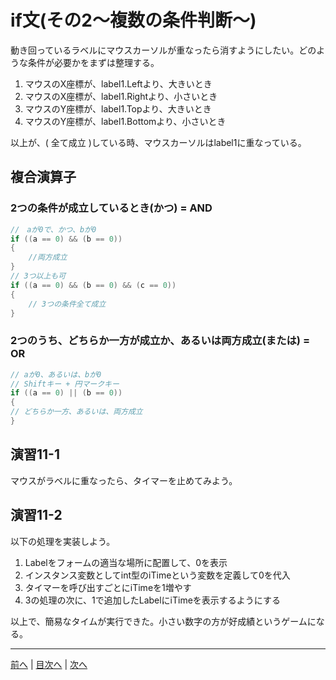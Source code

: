 # if文(その2～複数の条件判断～)
動き回っているラベルにマウスカーソルが重なったら消すようにしたい。どのような条件が必要かをまずは整理する。

1. マウスのX座標が、label1.Leftより、大きいとき
2. マウスのX座標が、label1.Rightより、小さいとき
3. マウスのY座標が、label1.Topより、大きいとき
4. マウスのY座標が、label1.Bottomより、小さいとき

以上が、( 全て成立 )している時、マウスカーソルはlabel1に重なっている。

## 複合演算子
### 2つの条件が成立しているとき(かつ) = AND

```cs
//　aが0で、かつ、bが0
if ((a == 0) && (b == 0))
{
    //両方成立
}
// 3つ以上も可
if ((a == 0) && (b == 0) && (c == 0))
{
    // 3つの条件全て成立
}
```

### 2つのうち、どちらか一方が成立か、あるいは両方成立(または) = OR


```cs
// aが0、あるいは、bが0
// Shiftキー + 円マークキー
if ((a == 0) || (b == 0))
{
// どちらか一方、あるいは、両方成立
}
```

## 演習11-1
マウスがラベルに重なったら、タイマーを止めてみよう。

## 演習11-2
以下の処理を実装しよう。

1.	Labelをフォームの適当な場所に配置して、0を表示
2.	インスタンス変数としてint型のiTimeという変数を定義して0を代入
3.	タイマーを呼び出すごとにiTimeを1増やす
4.	3の処理の次に、1で追加したLabelにiTimeを表示するようにする

以上で、簡易なタイムが実行できた。小さい数字の方が好成績というゲームになる。

---

[前へ](10.md) | [目次へ](README.md#%E7%9B%AE%E6%AC%A1) | [次へ](12.md)
